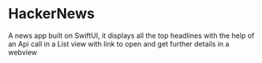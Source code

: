# HackerNews
A news app built on SwiftUI, it displays all the top headlines with the help of an Api call in a List view with link to open and get further details in a webview
